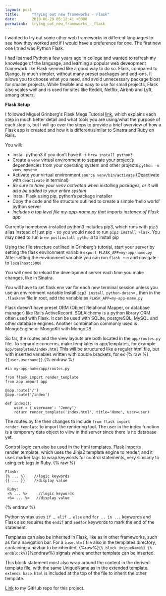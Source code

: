 ```yaml
---
layout: post
title:      "Trying out new frameworks - Flask"
date:       2019-06-29 05:12:41 +0000
permalink:  trying_out_new_frameworks_-_flask
---
```


I wanted to try out some other web frameworks in different languages to see how they worked and if I would have a preference for one. The first new one I tried was Python Flask.

I had learned Python a few years ago in college and wanted to refresh my knowledge of the language, and learning a popular web deveopment framework like Flask seemed like a good way to do so. Flask, compared to Django, is much simpler, without many preset packages and add-ons. It allows you to choose what you need, and avoid unnecessary package bloat for smaller projects. While flexible and easy to use for small projects, Flask also scales well and is used for sites like Reddit, Netflix, Airbnb and Lyft, among others.

**Flask Setup**

I followed Miguel Grinberg's Flask Mega Tutorial [link](https://blog.miguelgrinberg.com/post/the-flask-mega-tutorial-part-i-hello-world ), which explains each step in much better detail and what tools you are using/what the purpose of each step is, but I will go over the steps to provide a brief overview of how a Flask app is created and how it is different/similar to Sinatra and Ruby on Rails.

You will:
* Install python3 if you don’t have it -> `brew install python3`
* Create a `venv` virtual environment to separate your project’s dependencies from your operating system and other projects `python -m venv myvenv`
* Activate your virtual environment `source venv/bin/activate`  (Deactivate with `deactivate` in terminal)
* *Be sure to have your venv activated when installing packages, or it will also be added to your entire system*
* Install Flask using pip, python’s package installer
* Copy the code and file structure outlined to create a simple ‘hello world’ python server
* *Includes a top level file my-app-name.py that imports instance of Flask app*


Currently homebrew-installed python3 includes pip3, which runs with `pip3` alias instead of just pip - so you would need to run `pip3 install Flask`. You may need to run `brew postinstall python3` to install pip

Using the file structure outlined in Grinberg’s tutorial, start your server by setting the flask environment variable `export FLASK_APP=my-app-name.py` After setting the environment variable you can run `flask run` and navigate to `localhost:5000`

You will need to reload the development server each time you make changes, like in Sinatra.

You will have to set flask env var for each new terminal session unless you use an environment variable
Install `pip3 install python-dotenv` , then in the `.flaskenv` file in root, add the variable as `FLASK_APP=my-app-name.py`

Flask doesn’t have preset ORM (Object Relational Mapper, or database manager) like Rails ActiveRecord. SQLAlchemy is a python library ORM often used with Flask. It can be used with SQLite, postgreSQL, MySQL and other database engines. Another combination commonly used is MongoEngine or MongoKit with MongoDB.

So far, the routes and the view layouts are both located in the `app/routes.py` file. To separate concerns, make templates in app/templates, for example `app/templates/index.html` This will be structured like a regular html file, but with inserted variables written with double brackets, for ex {% raw %}`{{user.username}}`.{% endraw %}

```
#in my-app-name/app/routes.py

from flask import render_template
from app import app

@app.route('/')
@app.route('/index')

def index():
    user = {'username': 'Jenny'}
    return render_template('index.html', title='Home', user=user)
```

The routes.py file then changes to include `from flask import render_template` to import the rendering tool. The user in the index function is a temporary data object to view in the server since there is no database yet.

Control logic can also be used in the html templates. Flask imports render_template, which uses the Jinja2 template engine to render, and it uses marker tags to wrap keywords for control statements, very similarly to using erb tags in Ruby.
{% raw %}
```
Flask:
{% ... %}    //logic keywords
{{ ... }}    //display value

 Ruby:
 <% ... %>     //logic keywords
 <%= ... %>   //display value
```
{% endraw %}

Python syntax uses `if … elif … else` and `for .. in ...` keywords and Flask also requires the `endif` and `endfor` keywords to mark the end of the statement.

Templates can also be inherited in Flask, like as in other frameworks, such as for a navigation bar. For a `base.html` file also in the templates directory, containing a navbar to be inherited, {%raw%}`{% block UniqueName%} {% endblock%}`{%endraw%} signals where another template can be inserted.

This block statement must also wrap around the content in the derived template file, with the same UniqueName as in the extended template. `extends base.html` is included at the top of the file to inherit the other template.

[Link](https://github.com/jk-me/pytodo) to my GitHub repo for this project.
